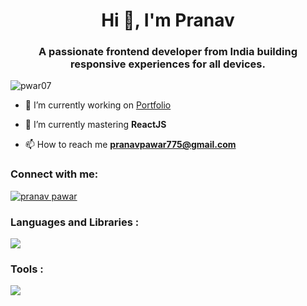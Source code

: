 <h1 align="center">Hi 👋, I'm Pranav</h1>
<h3 align="center">A passionate frontend developer from India building responsive experiences for all devices.</h3>

<p align="left"> <img src="https://komarev.com/ghpvc/?username=pwar07&label=Profile%20views&color=0e75b6&style=flat" alt="pwar07" /> </p>

- 🔭 I’m currently working on [Portfolio](https://pwar07.github.io/Portfolio/)

- 🌱 I’m currently mastering **ReactJS**

- 📫 How to reach me **pranavpawar775@gmail.com**

<h3 align="left">Connect with me:</h3>
<p align="left">
<a href="https://linkedin.com/in/pranav pawar" target="blank"><img align="center" src="https://skillicons.dev/icons?i=linkedin" alt="pranav pawar" /></a>
</p>

<h3 align="left">Languages and Libraries :</h3>
<p align="left">
    <img src="https://skillicons.dev/icons?i=html,css,js,react,bootstrap,tailwind" />
</p>

<h3 align="left">Tools :</h3>
<p align="left">
    <img src="https://skillicons.dev/icons?i=github,vscode,vite" />
</p>
